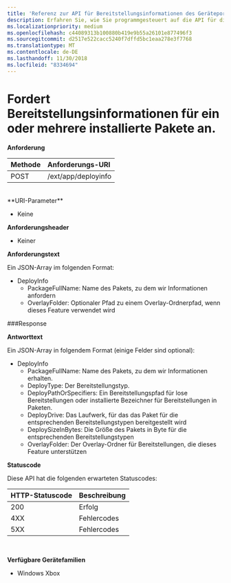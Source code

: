 ```yaml
---
title: 'Referenz zur API für Bereitstellungsinformationen des Geräteportals '
description: Erfahren Sie, wie Sie programmgesteuert auf die API für die Bereitstellung von Informationen zugreifen.
ms.localizationpriority: medium
ms.openlocfilehash: c44089313b100880b419e9b55a26101e877496f3
ms.sourcegitcommit: d2517e522cacc5240f7dffd5bc1eaa278e3f7768
ms.translationtype: MT
ms.contentlocale: de-DE
ms.lasthandoff: 11/30/2018
ms.locfileid: "8334694"
---
```

# <a name="requests-deployment-information-for-one-or-more-installed-packages"></a>Fordert Bereitstellungsinformationen für ein oder mehrere installierte Pakete an.

**Anforderung**

Methode      | Anforderungs-URI
:------     | :------
POST | /ext/app/deployinfo
<br />
**URI-Parameter**

 - Keine

**Anforderungsheader**

- Keiner

**Anforderungstext**

Ein JSON-Array im folgenden Format:

* DeployInfo
  * PackageFullName: Name des Pakets, zu dem wir Informationen anfordern
  * OverlayFolder: Optionaler Pfad zu einem Overlay-Ordnerpfad, wenn dieses Feature verwendet wird

###<a name="response"></a>Response

**Antworttext**

Ein JSON-Array in folgendem Format (einige Felder sind optional):

* DeployInfo
  * PackageFullName: Name des Pakets, zu dem wir Informationen erhalten.
  * DeployType: Der Bereitstellungstyp.
  * DeployPathOrSpecifiers: Ein Bereitstellungspfad für lose Bereitstellungen oder installierte Bezeichner für Bereitstellungen in Paketen.
  * DeployDrive: Das Laufwerk, für das das Paket für die entsprechenden Bereitstellungstypen bereitgestellt wird
  * DeploySizeInBytes: Die Größe des Pakets in Byte für die entsprechenden Bereitstellungstypen
  * OverlayFolder: Der Overlay-Ordner für Bereitstellungen, die dieses Feature unterstützen

**Statuscode**

Diese API hat die folgenden erwarteten Statuscodes:

HTTP-Statuscode      | Beschreibung
:------     | :-----
200 | Erfolg
4XX | Fehlercodes
5XX | Fehlercodes
<br />

**Verfügbare Gerätefamilien**

* Windows Xbox